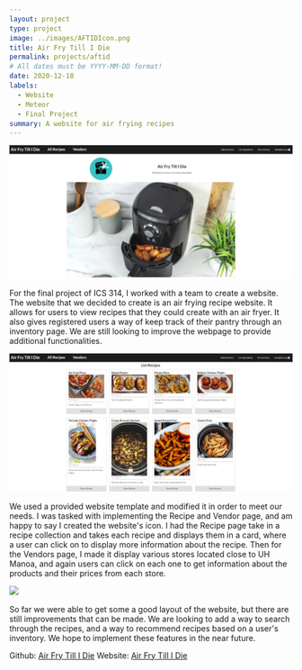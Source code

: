 ```yaml
---
layout: project
type: project
image: ../images/AFTIDIcon.png
title: Air Fry Till I Die
permalink: projects/aftid
# All dates must be YYYY-MM-DD format!
date: 2020-12-18
labels:
  - Website
  - Meteor
  - Final Project
summary: A website for air frying recipes
---
```


<img class="ui floated image" src="../images/aftidwebsite.png">

For the final project of ICS 314, I worked with a team to create a website. The website that we decided to create is an air frying recipe website. It allows for users to view recipes that they could create with an air fryer. It also gives registered users a way of keep track of their pantry through an inventory page. We are still looking to improve the webpage to provide additional functionalities.

<img class="ui floated image" src="../images/aftidrecipes.png">

We used a provided website template and modified it in order to meet our needs. I was tasked with implementing the Recipe and Vendor page, and am happy to say I created the website's icon. I had the Recipe page take in a recipe collection and takes each recipe and displays them in a card, where a user can click on to display more information about the recipe. Then for the Vendors page, I made it display various stores located close to UH Manoa, and again users can click on each one to get information about the products and their prices from each store.

<img class="ui floated image" src="../images/afitdvendors.png">

So far we were able to get some a good layout of the website, but there are still improvements that can be made. We are looking to add a way to search through the recipes, and a way to recommend recipes based on a user's inventory. We hope to implement these features in the near future.

Github: <a href="https://github.com/Air-Fry-Till-I-Die"><i class="large github icon "></i>Air Fry Till I Die</a>
Website: <a href="https://aftid.xyz">Air Fry Till I Die</a>
